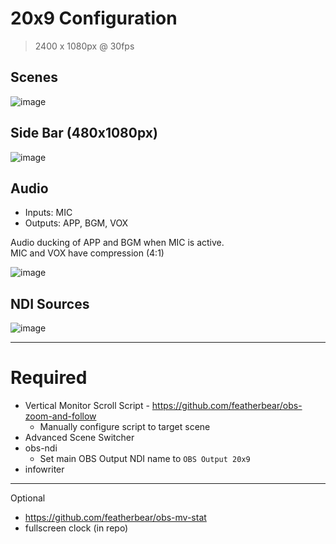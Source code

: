 # 20x9 Configuration

> 2400 x 1080px @ 30fps

## Scenes

![image](https://user-images.githubusercontent.com/1159091/140032040-fbf91e7d-fc52-424c-a85d-5dd4374e9ef6.png)

## Side Bar (480x1080px)

![image](https://user-images.githubusercontent.com/1159091/140032084-c18293c7-24f6-4971-9c12-4ee3aeeeff14.png)

## Audio

* Inputs: MIC
* Outputs: APP, BGM, VOX

Audio ducking of APP and BGM when MIC is active.  
MIC and VOX have compression (4:1)

![image](https://user-images.githubusercontent.com/1159091/140032270-883f508d-1763-4a6e-8716-c7728f1bd400.png)


## NDI Sources

![image](https://user-images.githubusercontent.com/1159091/140032153-9946f9cf-190e-40c1-af33-df6b37ac6282.png)

---

# Required

* Vertical Monitor Scroll Script - https://github.com/featherbear/obs-zoom-and-follow
  * Manually configure script to target scene
* Advanced Scene Switcher
* obs-ndi
  * Set main OBS Output NDI name to `OBS Output 20x9`
* infowriter

---

Optional

* https://github.com/featherbear/obs-mv-stat
* fullscreen clock (in repo)
